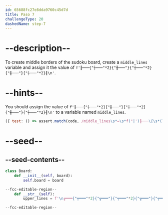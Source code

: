 ```yaml
---
id: 65688fc27e8dda9760c45d7d
title: Paso 7
challengeType: 20
dashedName: step-7
---
```


# --description--

To create middle borders of the sudoku board, create a `middle_lines` variable and assign it the value of `f'╟───{"┼───"*2}{"╫───"}{"┼───"*2}{"╫───"}{"┼───"*2}╢\n'`.

# --hints--

You should assign the value of `f'╟───{"┼───"*2}{"╫───"}{"┼───"*2}{"╫───"}{"┼───"*2}╢\n'` to a variable named `middle_lines`.

```js
({ test: () => assert.match(code, /middle_lines\s*=\s*f("|')╟───\{\s*(?=[^\1])("|')┼───\2\s*\*\s*2\s*\}\{\s*\2╫───\2\s*\}\{\s*\2┼───\2\s*\*\s*2\s*\}\{\s*\2╫───\2\s*\}\{\s*\2┼───\2\s*\*\s*2\s*\}╢\\n\1/m) })
```

# --seed--

## --seed-contents--

```py
class Board:
    def __init__(self, board):
        self.board = board

--fcc-editable-region--
    def __str__(self):
        upper_lines = f'\n╔═══{"╤═══"*2}{"╦═══"}{"╤═══"*2}{"╦═══"}{"╤═══"*2}╗\n'

--fcc-editable-region--
```
